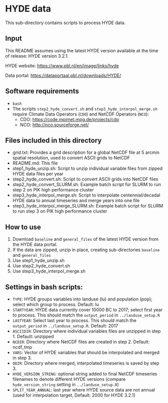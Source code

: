 # HYDE data

This sub-directory contains scripts to process HYDE data.

## Input
This README assumes using the latest HYDE version available at the time of
release: HYDE version 3.2.1.

HYDE website: https://www.pbl.nl/en/image/links/hyde

Data portal: https://dataportaal.pbl.nl/downloads/HYDE/

## Software requirements
- `bash`
- The scripts `step2_hyde_convert.sh` and `step3_hyde_interpol_merge.sh`
  require Climate Data Operators (`CDO`) and NetCDF Operators (`NCO`):
  * CDO: https://code.mpimet.mpg.de/projects/cdo
  * NCO: http://nco.sourceforge.net/

## Files included in this directory
- grid.txt: Provides a grid description for a global NetCDF file at 5 arcmin
  spatial resolution, used to convert ASCII grids to NetCDF
- README.md: This file
- step1_hyde_unzip.sh: Script to unzip individual variable files from zipped
  HYDE data files per year
- step2_hyde_convert.sh: Script to convert ASCII grids into NetCDF files
- step2_hyde_convert_SLURM.sh: Example batch script for SLURM to run step 2 on
  PIK high performance cluster
- step3_hyde_interpol_merge.sh: Script to interpolate centennial/decadal HYDE
  data to annual timeseries and merge years into one file
- step3_hyde_interpol_merge_SLURM.sh: Example batch script for SLURM to run
  step 3 on PIK high performance cluster

## How to use
1. Download `baseline` and `general_files` of the latest HYDE version from the
   HYDE data portal.
2. If the data are zipped, unzip in place, creating sub-directories `baseline`
   and `general_files`
3. Use step1_hyde_unzip.sh
4. Use step2_hyde_convert.sh
5. Use step3_hyde_interpol_merge.sh

## Settings in bash scripts:
- `TYPE`: HYDE groups variables into landuse (lu) and population (pop); select
  which group to process. Default: lu
- `STARTYEAR`: HYDE data currently cover 10000 BC to 2017; select first year to
  process. This should match the `output_period` in `../landuse_setup.R`
- `LASTYEAR`: Select last year to process. This should match the `output_period`
  in `../landuse_setup.R`. Default: 2017
- `ASCIIDIR`: Directory where individual variables files are unzipped in step 1.
  Default: unzipped
- `NCDIR`: Directory where NetCDF files are created in step 2. Default: ncdf_tmp
- `VARS`: Vector of HYDE variables that should be interpolated and merged in
  step 3.
- `ODIR`: Directory where merged, interpolated timeseries is saved by step 3.
- `HYDE_VERSION_STRING`: optional string added to final NetCDF timeseries
  filenames to denote different HYDE versions (compare `hyde_version_string`
  setting in `../landuse_setup.R`)
- `SPLIT_YEAR_ANNUAL`: last year where HYDE source data are not annual (used for
  interpolation target, Default: 2000 for HYDE 3.2.1)
